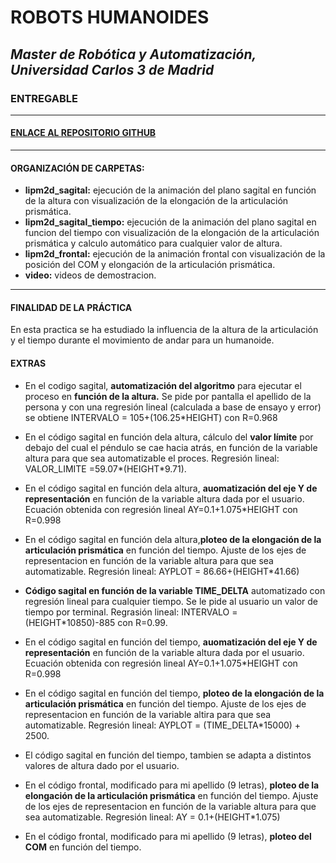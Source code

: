 # ROBOTS HUMANOIDES
## _Master de Robótica y Automatización, Universidad Carlos 3 de Madrid_
### ENTREGABLE 
</p>

***
#### [ENLACE AL REPOSITORIO GITHUB ](https://github.com/Noelia-vera/Manipulacion_Master-Robotica-UC3M)

</p>


***
#### ORGANIZACIÓN DE CARPETAS:
* **lipm2d_sagital:** ejecución de la animación del plano sagital en función de la altura con visualización de la elongación de la articulación prismática.
* **lipm2d_sagital_tiempo:** ejecución de la animación del plano sagital en funcion del tiempo con visualización de la elongación de la articulación prismática y calculo automático para cualquier valor de altura.
* **lipm2d_frontal:** ejecución de la animación frontal con visualización de la posición del COM y elongación de la articulación prismática.
* **video:** videos de demostracion.
***


#### FINALIDAD DE LA PRÁCTICA
En esta practica se ha estudiado la influencia de la altura de la articulación y el tiempo durante el movimiento de andar para un humanoide.

#### EXTRAS

* En el codigo sagital, **automatización del algoritmo** para ejecutar el proceso en **función de la altura.** Se pide por pantalla el apellido de la persona y con una regresión lineal (calculada a base de ensayo y error) se obtiene INTERVALO = 105+(106.25*HEIGHT)  con R=0.968

* En el código sagital en función dela altura, cálculo del **valor límite** por debajo del cual el péndulo se cae hacia atrás, en función de la variable altura para que sea automatizable el proces. Regresión lineal: VALOR_LIMITE =59.07*(HEIGHT*9.71).

* En el código sagital en función dela altura, **auomatización del eje Y de representación** en función de la variable altura dada por el usuario. Ecuación obtenida con regresión lineal AY=0.1+1.075*HEIGHT con R=0.998

* En el código sagital en función dela altura,**ploteo de la elongación de la articulación prismática** en función del tiempo. Ajuste de los ejes de representacion en función de la variable altura para que sea automatizable. Regresión lineal: AYPLOT = 86.66+(HEIGHT*41.66)

* **Código sagital en función de la variable TIME_DELTA** automatizado con regresión lineal para cualquier tiempo. Se le pide al usuario un valor de tiempo por terminal. Regrasión lineal: INTERVALO = (HEIGHT*10850)-885 con R=0.99.

* En el código sagital en función del tiempo, **auomatización del eje Y de representación** en función de la variable altura dada por el usuario. Ecuación obtenida con regresión lineal AY=0.1+1.075*HEIGHT con R=0.998

* En el código sagital en función del tiempo, **ploteo de la elongación de la articulación prismática** en función del tiempo. Ajuste de los ejes de representacion en función de la variable altira para que sea automatizable. Regresión lineal: AYPLOT = (TIME_DELTA*15000) + 2500.

* El código sagital en función del tiempo, tambien se adapta a distintos valores de altura dado por el usuario.

* En el código frontal, modificado para mi apellido (9 letras), **ploteo de la elongación de la articulación prismática** en función del tiempo. Ajuste de los ejes de representacion en función de la variable altura para que sea automatizable. Regresión lineal: AY = 0.1+(HEIGHT*1.075)

* En el código frontal, modificado para mi apellido (9 letras), **ploteo del COM** en función del tiempo. 


